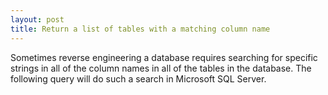 ```yaml
---
layout: post
title: Return a list of tables with a matching column name
---
```

Sometimes reverse engineering a database requires searching for specific strings in all of the column names in all of the tables in the database. The following query will do such a search in Microsoft SQL Server.

<script src="https://gist.github.com/kujhawk94/8ba63305529e7dbaacd9a5567e2d9eae.js"></script>